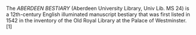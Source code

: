 The _ABERDEEN BESTIARY_ (Aberdeen University Library, Univ Lib. MS 24) is a 12th-century English illuminated manuscript bestiary that was first listed in 1542 in the inventory of the Old Royal Library at the Palace of Westminster.[1]
